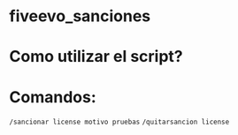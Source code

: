 # fiveevo_sanciones
 
# Como utilizar el script?

# Comandos:

```/sancionar license motivo pruebas```
```/quitarsancion license ```